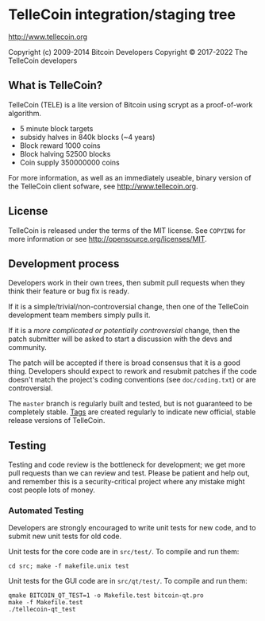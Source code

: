 TelleCoin integration/staging tree
================================

http://www.tellecoin.org

Copyright (c) 2009-2014 Bitcoin Developers
Copyright © 2017-2022 The TelleCoin developers

What is TelleCoin?
----------------

TelleCoin (TELE) is a lite version of Bitcoin using scrypt as a proof-of-work algorithm.
 - 5 minute block targets
 - subsidy halves in 840k blocks (~4 years) 
 - Block reward	1000 coins
 - Block halving	52500 blocks
 - Coin supply	350000000 coins


For more information, as well as an immediately useable, binary version of
the TelleCoin client sofware, see http://www.tellecoin.org.

License
-------

TelleCoin is released under the terms of the MIT license. See `COPYING` for more
information or see http://opensource.org/licenses/MIT.

Development process
-------------------

Developers work in their own trees, then submit pull requests when they think
their feature or bug fix is ready.

If it is a simple/trivial/non-controversial change, then one of the TelleCoin
development team members simply pulls it.

If it is a *more complicated or potentially controversial* change, then the patch
submitter will be asked to start a discussion with the devs and community.

The patch will be accepted if there is broad consensus that it is a good thing.
Developers should expect to rework and resubmit patches if the code doesn't
match the project's coding conventions (see `doc/coding.txt`) or are
controversial.

The `master` branch is regularly built and tested, but is not guaranteed to be
completely stable. [Tags](https://github.com/tellecoin-project/tellecoin/tags) are created
regularly to indicate new official, stable release versions of TelleCoin.

Testing
-------

Testing and code review is the bottleneck for development; we get more pull
requests than we can review and test. Please be patient and help out, and
remember this is a security-critical project where any mistake might cost people
lots of money.

### Automated Testing

Developers are strongly encouraged to write unit tests for new code, and to
submit new unit tests for old code.

Unit tests for the core code are in `src/test/`. To compile and run them:

    cd src; make -f makefile.unix test

Unit tests for the GUI code are in `src/qt/test/`. To compile and run them:

    qmake BITCOIN_QT_TEST=1 -o Makefile.test bitcoin-qt.pro
    make -f Makefile.test
    ./tellecoin-qt_test

